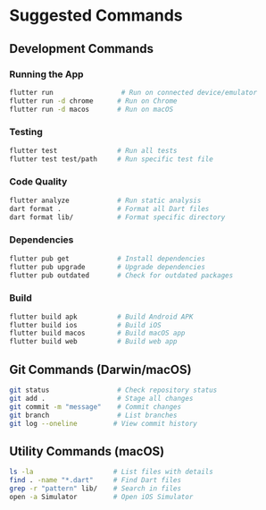 # Suggested Commands

## Development Commands

### Running the App
```bash
flutter run                 # Run on connected device/emulator
flutter run -d chrome      # Run on Chrome
flutter run -d macos       # Run on macOS
```

### Testing
```bash
flutter test               # Run all tests
flutter test test/path     # Run specific test file
```

### Code Quality
```bash
flutter analyze            # Run static analysis
dart format .              # Format all Dart files
dart format lib/           # Format specific directory
```

### Dependencies
```bash
flutter pub get            # Install dependencies
flutter pub upgrade        # Upgrade dependencies
flutter pub outdated       # Check for outdated packages
```

### Build
```bash
flutter build apk          # Build Android APK
flutter build ios          # Build iOS
flutter build macos        # Build macOS app
flutter build web          # Build web app
```

## Git Commands (Darwin/macOS)
```bash
git status                 # Check repository status
git add .                  # Stage all changes
git commit -m "message"    # Commit changes
git branch                 # List branches
git log --oneline         # View commit history
```

## Utility Commands (macOS)
```bash
ls -la                    # List files with details
find . -name "*.dart"     # Find Dart files
grep -r "pattern" lib/    # Search in files
open -a Simulator         # Open iOS Simulator
```
